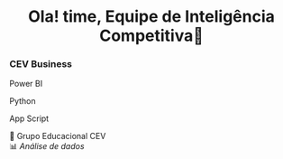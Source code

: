   <h1  align="center">Ola! time, Equipe de Inteligência Competitiva👋</h1>
  <h3>CEV Business</h3>
  <p>Power BI</p>
  <p>Python</p>
  <p>App Script</p>
  <ul style="list-style: none; padding: 0;">
    <li>🔭 Grupo Educacional CEV</li>
    <li>📊 <em>Análise de dados</em></li>
  </ul>




